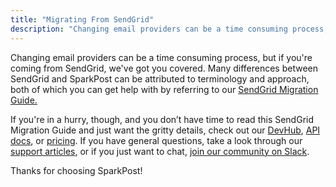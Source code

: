 ```yaml
---
title: "Migrating From SendGrid"
description: "Changing email providers can be a time consuming process, but if you're coming from SendGrid, we've got you covered. Many differences between SendGrid and SparkPost can be attributed to terminology and approach, both of which you can get help with by referring to our..."
---
```


Changing email providers can be a time consuming process, but if you're coming from SendGrid, we've got you covered. Many differences between SendGrid and SparkPost can be attributed to terminology and approach, both of which you can get help with by referring to our [SendGrid Migration Guide.](https://www.sparkpost.com/migration-guides/sendgrid/)

If you're in a hurry, though, and you don’t have time to read this SendGrid Migration Guide and just want the gritty details, check out our [DevHub](https://developers.sparkpost.com/?_ga=2.57180074.1255629289.1508772206-1202146721.1501712582), [API docs](https://developers.sparkpost.com/api/?_ga=2.57180074.1255629289.1508772206-1202146721.1501712582), or [pricing](https://www.sparkpost.com/pricing/). If you have general questions, take a look through our [support articles](https://www.sparkpost.com/docs/), or if you just want to chat, [join our community on Slack](https://slack.sparkpost.com/?_ga=2.22115515.1255629289.1508772206-1202146721.1501712582).

Thanks for choosing SparkPost!

